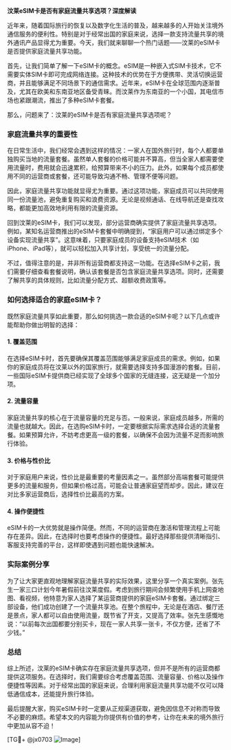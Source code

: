 **汶莱eSIM卡是否有家庭流量共享选项？深度解读**

近年来，随着国际旅行的恢复以及数字化生活的普及，越来越多的人开始关注境外通信服务的便利性。特别是对于经常出国的家庭来说，选择一款支持流量共享的境外通讯产品显得尤为重要。今天，我们就来聊聊一个热门话题——汶莱的eSIM卡是否提供家庭流量共享功能。

首先，让我们简单了解一下eSIM卡的概念。eSIM是一种嵌入式SIM卡技术，它不需要实体SIM卡即可完成网络连接。这种技术的优势在于方便携带、灵活切换运营商，并且能够满足不同场景下的通信需求。近年来，eSIM卡在全球范围内逐渐普及，尤其在欧美和东南亚地区备受青睐。而汶莱作为东南亚的一个小国，其电信市场也紧跟潮流，推出了多种eSIM卡套餐。

那么，问题来了：汶莱的eSIM卡是否有家庭流量共享选项呢？

### 家庭流量共享的重要性

在日常生活中，我们经常会遇到这样的情况：一家人在国外旅行时，每个人都要单独购买当地的流量套餐。虽然单人套餐的价格可能并不算高，但当全家人都需要使用流量时，费用就会迅速累积，给预算带来不小的压力。此外，如果每个成员都使用不同的运营商或套餐，还可能导致沟通不畅、管理不便等问题。

因此，家庭流量共享功能就显得尤为重要。通过这项功能，家庭成员可以共同使用同一份流量池，避免重复购买和浪费资源。无论是视频通话、在线导航还是查找攻略，都能更加高效地利用有限的流量资源。

回到汶莱的eSIM卡，我们可以发现，部分运营商确实提供了家庭流量共享选项。例如，某知名运营商推出的eSIM卡套餐中明确提到，“家庭用户可以通过绑定多个设备实现流量共享”。这意味着，只要家庭成员的设备支持eSIM技术（如iPhone、iPad等），就可以轻松加入共享计划，享受统一的流量分配。

不过，值得注意的是，并非所有运营商都支持这一功能。在选择eSIM卡之前，我们需要仔细查看套餐说明，确认该套餐是否包含家庭流量共享选项。同时，还需要了解共享的具体规则，比如流量分配方式、超额收费政策等。

### 如何选择适合的家庭eSIM卡？

既然家庭流量共享如此重要，那么如何挑选一款合适的eSIM卡呢？以下几点或许能帮助你做出明智的选择：

#### 1. **覆盖范围**
   在选择eSIM卡时，首先要确保其覆盖范围能够满足家庭成员的需求。例如，如果你的家庭成员将在汶莱以外的国家旅行，就需要选择支持多国漫游的套餐。目前，一些国际eSIM卡提供商已经实现了全球多个国家的无缝连接，这无疑是一个加分项。

#### 2. **流量容量**
   家庭流量共享的核心在于流量容量的充足与否。一般来说，家庭成员越多，所需的流量也就越大。因此，在选购eSIM卡时，一定要根据实际需求选择合适的流量套餐。如果预算允许，不妨考虑更高一级的套餐，以确保不会因为流量不足而影响旅行体验。

#### 3. **价格与性价比**
   对于家庭用户来说，性价比是最重要的考量因素之一。虽然部分高端套餐可能提供更多的流量和服务，但如果价格过高，可能会让普通家庭望而却步。因此，建议在对比多家运营商后，选择性价比最高的方案。

#### 4. **操作便捷性**
   eSIM卡的一大优势就是操作简便。然而，不同的运营商在激活和管理流程上可能存在差异。因此，在选择时也要考虑操作的便捷性。最好选择那些提供清晰指引、客服支持完善的平台，这样即使遇到问题也能快速解决。

### 实际案例分享

为了让大家更直观地理解家庭流量共享的实际效果，这里分享一个真实案例。张先生一家三口计划今年暑假前往汶莱度假。考虑到旅行期间会频繁使用手机上网查地图、看视频，他特意为家人选择了某运营商提供的家庭eSIM卡套餐。通过绑定三部设备，他们成功创建了一个流量共享池。在整个旅程中，无论是在酒店、餐厅还是景点，家人都可以自由使用流量，既节省了开支，又提高了效率。张先生感慨地说：“以前每次出国都要分别买卡，现在一家人共享一张卡，不仅方便，还省了不少钱。”

### 总结

综上所述，汶莱的eSIM卡确实存在家庭流量共享选项，但并不是所有的运营商都提供这项服务。在选择时，我们需要综合考虑覆盖范围、流量容量、价格以及操作便捷性等因素。对于经常出国的家庭来说，合理利用家庭流量共享功能不仅可以降低通信成本，还能提升旅行体验。

最后提醒大家，购买eSIM卡时一定要从正规渠道获取，避免因信息不对称而导致不必要的麻烦。希望本文的内容能为你提供有价值的参考，让你在未来的境外旅行中更加从容不迫！

[TG💪+ @jx0703 ![Image](https://github.com/user-attachments/assets/dbca1d08-cadb-493c-b0ec-ad6f7a83f270)]